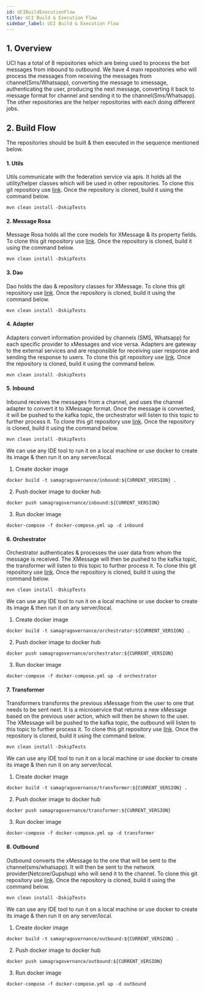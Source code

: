 ```yaml
---
id: UCIBuildExecutionFlow
title: UCI Build & Execution Flow
sidebar_label: UCI Build & Execution Flow
---
```


## 1. Overview
UCI has a total of 8 repositories which are being used to process the bot messages from inbound to outbound. We have 4 main repositories who will process the messages from receiving the messages from channel(Sms/Whatsapp), converting the message to xmessage, authenticating the user, producing the next message, converting it back to message format for channel and sending it to the channel(Sms/Whatsapp). The other repositories are the helper repositories with each doing different jobs. 

## 2. Build Flow
The repositories should be built & then executed in the sequence mentioned below.


#### 1. Utils

Utils communicate with the federation service via apis. It holds all the utility/helper classes which will be used in other repositories. To clone this git repository use [link](https://github.com/samagra-comms/utils). Once the repository is cloned, build it using the command below. 

```mvn clean install -DskipTests```


#### 2. Message Rosa

Message Rosa holds all the core models for XMessage & its property fields. To clone this git repository use [link](https://github.com/samagra-comms/message-rosa). Once the repository is cloned, build it using the command below.

```mvn clean install -DskipTests```

#### 3. Dao

Dao holds the dao & repository classes for XMessage. To clone this git repository use [link](https://github.com/samagra-comms/dao). Once the repository is cloned, build it using the command below.

```mvn clean install -DskipTests```

#### 4. Adapter

Adapters convert information provided by channels (SMS, Whatsapp) for each specific provider to xMessages and vice versa. Adapters are gateway to the external services and are responsible for receiving user response and sending the response to users. To clone this git repository use [link](https://github.com/samagra-comms/adapter). Once the repository is cloned, build it using the command below.

```mvn clean install -DskipTests``` 


#### 5. Inbound

Inbound receives the messages from a channel, and uses the channel adapter to convert it to XMessage format. Once the message is converted, it will be pushed to the kafka topic, the orchestrator will listen to this topic to further process it. To clone this git repository use [link](https://github.com/samagra-comms/inbound). Once the repository is cloned, build it using the command below.

```mvn clean install -DskipTests``` 

We can use any IDE tool to run it on a local machine or use docker to create its image & then run it on any server/local.

1. Create docker image

```docker build -t samagragovernance/inbound:${CURRENT_VERSION} .```

2. Push docker image to docker hub

```docker push samagragovernance/inbound:${CURRENT_VERSION}```

3. Run docker image

```docker-compose -f docker-compose.yml up -d inbound```

#### 6. Orchestrator

Orchestrator authenticates & processes the user data from whom the message is received. The XMessage will then be pushed to the kafka topic, the transformer will listen to this topic to further process it. To clone this git repository use [link](https://github.com/samagra-comms/orchestrator). Once the repository is cloned, build it using the command below.

```mvn clean install -DskipTests``` 

We can use any IDE tool to run it on a local machine or use docker to create its image & then run it on any server/local.

1. Create docker image

```docker build -t samagragovernance/orchestrator:${CURRENT_VERSION} .```

2. Push docker image to docker hub

```docker push samagragovernance/orchestrator:${CURRENT_VERSION}```

3. Run docker image

```docker-compose -f docker-compose.yml up -d orchestrator```


#### 7. Transformer

Transformers transforms the previous xMessage from the user to one that needs to be sent next. It is a microservice that returns a new xMessage based on the previous user action, which will then be shown to the user. The XMessage will be pushed to the kafka topic, the outbound will listen to this topic to further process it. To clone this git repository use [link](https://github.com/samagra-comms/transformer). Once the repository is cloned, build it using the command below.

```mvn clean install -DskipTests``` 

We can use any IDE tool to run it on a local machine or use docker to create its image & then run it on any server/local.

1. Create docker image

```docker build -t samagragovernance/transformer:${CURRENT_VERSION} .```

2. Push docker image to docker hub

```docker push samagragovernance/transformer:${CURRENT_VERSION}```

3. Run docker image

```docker-compose -f docker-compose.yml up -d transformer```


#### 8. Outbound

Outbound converts the xMessage to the one that will be sent to the channel(sms/whatsapp). It will then be sent to the network provider(Netcore/Gupshup) who will send it to the channel. To clone this git repository use [link](https://github.com/samagra-comms/outbound). Once the repository is cloned, build it using the command below.

```mvn clean install -DskipTests``` 

We can use any IDE tool to run it on a local machine or use docker to create its image & then run it on any server/local.

1. Create docker image

```docker build -t samagragovernance/outbound:${CURRENT_VERSION} .```

2. Push docker image to docker hub

```docker push samagragovernance/outbound:${CURRENT_VERSION}```

3. Run docker image

```docker-compose -f docker-compose.yml up -d outbound```